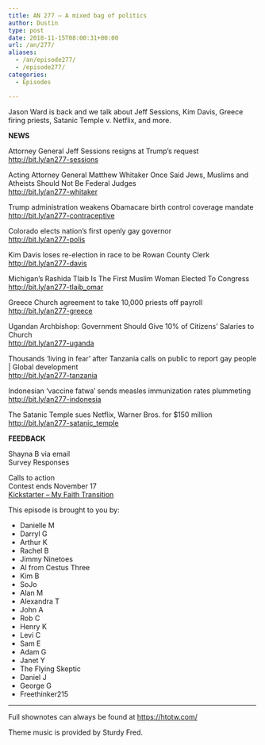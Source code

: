 ```yaml
---
title: AN 277 – A mixed bag of politics
author: Dustin
type: post
date: 2018-11-15T08:00:31+00:00
url: /an/277/
aliases:
  - /an/episode277/
  - /episode277/ 
categories:
  - Episodes

---
```

<div id="buzzsprout-player-10552832"></div><script src="https://www.buzzsprout.com/1983601/10552832-episode-277-a-mixed-bag-of-politics.js?container_id=buzzsprout-player-10552832&player=small" type="text/javascript" charset="utf-8"></script>
  
Jason Ward is back and we talk about Jeff Sessions, Kim Davis, Greece firing priests, Satanic Temple v. Netflix, and more.  

<!--more-->

**NEWS**

Attorney General Jeff Sessions resigns at Trump&#8217;s request  
<a href="http://bit.ly/an277-sessions" target="_blank" rel="noopener">http://bit.ly/an277-sessions</a>

Acting Attorney General Matthew Whitaker Once Said Jews, Muslims and Atheists Should Not Be Federal Judges  
<a href="http://bit.ly/an277-whitaker" target="_blank" rel="noopener">http://bit.ly/an277-whitaker</a>

Trump administration weakens Obamacare birth control coverage mandate  
<a href="http://bit.ly/an277-contraceptive" target="_blank" rel="noopener">http://bit.ly/an277-contraceptive</a>

Colorado elects nation&#8217;s first openly gay governor  
<a href="http://bit.ly/an277-polis" target="_blank" rel="noopener">http://bit.ly/an277-polis</a>

Kim Davis loses re-election in race to be Rowan County Clerk  
<a href="http://bit.ly/an277-davis" target="_blank" rel="noopener">http://bit.ly/an277-davis</a>

Michigan’s Rashida Tlaib Is The First Muslim Woman Elected To Congress  
<a href="http://bit.ly/an277-tlaib_omar" target="_blank" rel="noopener">http://bit.ly/an277-tlaib_omar</a>

Greece Church agreement to take 10,000 priests off payroll  
<a href="http://bit.ly/an277-greece" target="_blank" rel="noopener">http://bit.ly/an277-greece</a>

Ugandan Archbishop: Government Should Give 10% of Citizens’ Salaries to Church  
<a href="http://bit.ly/an277-uganda" target="_blank" rel="noopener">http://bit.ly/an277-uganda</a>

Thousands ‘living in fear’ after Tanzania calls on public to report gay people | Global development  
<a href="http://bit.ly/an277-tanzania" target="_blank" rel="noopener">http://bit.ly/an277-tanzania</a>

Indonesian ‘vaccine fatwa’ sends measles immunization rates plummeting  
<a href="http://bit.ly/an277-indonesia" target="_blank" rel="noopener">http://bit.ly/an277-indonesia</a>

The Satanic Temple sues Netflix, Warner Bros. for $150 million  
<a href="http://bit.ly/an277-satanic_temple" target="_blank" rel="noopener">http://bit.ly/an277-satanic_temple</a>

**FEEDBACK**

Shayna B via email  
Survey Responses

Calls to action  
Contest ends November 17  
<a href="https://www.kickstarter.com/projects/leavingreligionbooks/my-faith-transition?ref=creator_nav" target="_blank" rel="noopener">Kickstarter &#8211; My Faith Transition</a>

This episode is brought to you by:

  * Danielle M
  * Darryl G
  * Arthur K
  * Rachel B
  * Jimmy Ninetoes
  * Al from Cestus Three
  * Kim B
  * SoJo
  * Alan M
  * Alexandra T
  * John A
  * Rob C
  * Henry K
  * Levi C
  * Sam E
  * Adam G
  * Janet Y
  * The Flying Skeptic
  * Daniel J
  * George G
  * Freethinker215

<hr width="500" />

Full shownotes can always be found at <https://htotw.com/>  

Theme music is provided by Sturdy Fred.